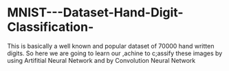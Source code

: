# MNIST---Dataset-Hand-Digit-Classification-
This is basically a well known and popular dataset of 70000 hand written digits.
So here we are going to learn our ,achine to c;assify these images by using Artifitial Neural Network and by Convolution Neural Network
